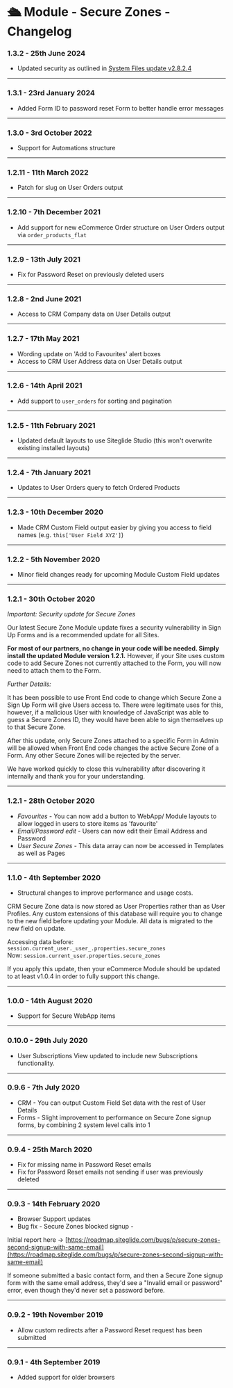 # 🛳️ Module - Secure Zones - Changelog

### 1.3.2 - 25th June 2024

* Updated security as outlined in [System Files update v2.8.2.4](https://docs.siteglide.com/en/developer-tools/changelogs/module-system-files-changelog#id-2.8.2.4-25th-june-2024)

***

### 1.3.1 - 23rd January 2024

* Added Form ID to password reset Form to better handle error messages

***

### 1.3.0 - 3rd October 2022

* Support for Automations structure

***

### 1.2.11 - 11th March 2022

* Patch for slug on User Orders output

***

### 1.2.10 - 7th December 2021

* Add support for new eCommerce Order structure on User Orders output via `order_products_flat`

***

### 1.2.9 - 13th July 2021

* Fix for Password Reset on previously deleted users

***

### 1.2.8 - 2nd June 2021

* Access to CRM Company data on User Details output

***

### 1.2.7 - 17th May 2021

* Wording update on 'Add to Favourites' alert boxes
* Access to CRM User Address data on User Details output

***

### 1.2.6 - 14th April 2021

* Add support to `user_orders` for sorting and pagination

***

### 1.2.5 - 11th February 2021

* Updated default layouts to use Siteglide Studio (this won't overwrite existing installed layouts)

***

### 1.2.4 - 7th January 2021

* Updates to User Orders query to fetch Ordered Products

***

### 1.2.3 - 10th December 2020

* Made CRM Custom Field output easier by giving you access to field names (e.g. `this['User Field XYZ']`)

***

### 1.2.2 - 5th November 2020

* Minor field changes ready for upcoming Module Custom Field updates

***

### 1.2.1 - 30th October 2020

_Important: Security update for Secure Zones_

Our latest Secure Zone Module update fixes a security vulnerability in Sign Up Forms and is a recommended update for all Sites.

**For most of our partners, no change in your code will be needed. Simply install the updated Module version 1.2.1.** However, if your Site uses custom code to add Secure Zones not currently attached to the Form, you will now need to attach them to the Form.

_Further Details:_

It has been possible to use Front End code to change which Secure Zone a Sign Up Form will give Users access to. There were legitimate uses for this, however, if a malicious User with knowledge of JavaScript was able to guess a Secure Zones ID, they would have been able to sign themselves up to that Secure Zone.

After this update, only Secure Zones attached to a specific Form in Admin will be allowed when Front End code changes the active Secure Zone of a Form. Any other Secure Zones will be rejected by the server.

We have worked quickly to close this vulnerability after discovering it internally and thank you for your understanding.

***

### 1.2.1 - 28th October 2020

* _Favourites_ - You can now add a button to WebApp/ Module layouts to allow logged in users to store items as 'favourite'
* _Email/Password edit_ - Users can now edit their Email Address and Password
* _User Secure Zones_ - This data array can now be accessed in Templates as well as Pages

***

### 1.1.0 - 4th September 2020

* Structural changes to improve performance and usage costs.

CRM Secure Zone data is now stored as User Properties rather than as User Profiles. Any custom extensions of this database will require you to change to the new field before updating your Module. All data is migrated to the new field on update.

Accessing data before: `session.current_user._user_.properties.secure_zones`\
Now: `session.current_user.properties.secure_zones`

If you apply this update, then your eCommerce Module should be updated to at least v1.0.4 in order to fully support this change.

***

### 1.0.0 - 14th August 2020

* Support for Secure WebApp items

***

### 0.10.0 - 29th July 2020

* User Subscriptions View updated to include new Subscriptions functionality.

***

### 0.9.6 - 7th July 2020

* CRM - You can output Custom Field Set data with the rest of User Details
* Forms - Slight improvement to performance on Secure Zone signup forms, by combining 2 system level calls into 1

***

### 0.9.4 - 25th March 2020

* Fix for missing name in Password Reset emails
* Fix for Password Reset emails not sending if user was previously deleted

***

### 0.9.3 - 14th February 2020

* Browser Support updates
* Bug fix - Secure Zones blocked signup -

Initial report here -> [https://roadmap.siteglide.com/bugs/p/secure-zones-second-signup-with-same-email](https://roadmap.siteglide.com/bugs/p/secure-zones-second-signup-with-same-email)

If someone submitted a basic contact form, and then a Secure Zone signup form with the same email address, they'd see a "Invalid email or password" error, even though they'd never set a password before.

***

### 0.9.2 - 19th November 2019

* Allow custom redirects after a Password Reset request has been submitted

***

### 0.9.1 - 4th September 2019

* Added support for older browsers
